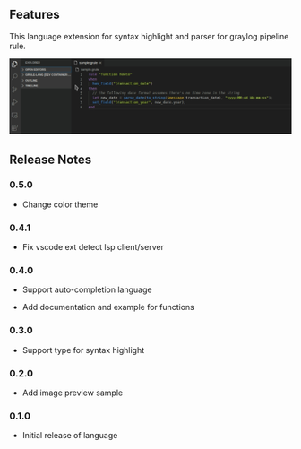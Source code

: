 ## Features

This language extension for syntax highlight and parser for graylog pipeline rule.

![preview sample](docs/images/preview-sample.png)

## Release Notes

### 0.5.0

* Change color theme

### 0.4.1

* Fix vscode ext detect lsp client/server

### 0.4.0

* Support auto-completion language

* Add documentation and example for functions

### 0.3.0

* Support type for syntax highlight

### 0.2.0

* Add image preview sample

### 0.1.0

* Initial release of language